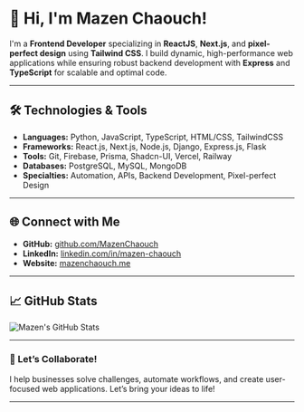 # 👋 Hi, I'm Mazen Chaouch!

I'm a **Frontend Developer** specializing in **ReactJS**, **Next.js**, and **pixel-perfect design** using **Tailwind CSS**. I build dynamic, high-performance web applications while ensuring robust backend development with **Express** and **TypeScript** for scalable and optimal code.

---

## 🛠️ Technologies & Tools

- **Languages:** Python, JavaScript, TypeScript, HTML/CSS, TailwindCSS
- **Frameworks:** React.js, Next.js, Node.js, Django, Express.js, Flask
- **Tools:** Git, Firebase, Prisma, Shadcn-UI, Vercel, Railway
- **Databases:** PostgreSQL, MySQL, MongoDB
- **Specialties:** Automation, APIs, Backend Development, Pixel-perfect Design

---

## 🌐 Connect with Me

- **GitHub:** [github.com/MazenChaouch](https://github.com/MazenChaouch)
- **LinkedIn:** [linkedin.com/in/mazen-chaouch](https://www.linkedin.com/in/mazenchaouch)
- **Website:** [mazenchaouch.me](https://mazenchaouch.me)

---

## 📈 GitHub Stats

![Mazen's GitHub Stats](https://github-readme-stats.vercel.app/api?username=MazenChaouch&show_icons=true&theme=radical)

---

### 🚀 Let’s Collaborate!
I help businesses solve challenges, automate workflows, and create user-focused web applications. Let’s bring your ideas to life!

---
